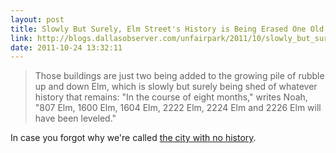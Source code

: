 ```yaml
---
layout: post
title: Slowly But Surely, Elm Street's History is Being Erased One Old Building at a Time
link: http://blogs.dallasobserver.com/unfairpark/2011/10/slowly_but_surely_elm_streets.php
date: 2011-10-24 13:32:11
---
```


> Those buildings are just two being added to the growing pile of rubble up
> and down Elm, which is slowly but surely being shed of whatever history that
> remains: "In the course of eight months," writes Noah, "807 Elm, 1600 Elm,
> 1604 Elm, 2222 Elm, 2224 Elm and 2226 Elm will have been leveled."

In case you forgot why we're called [the city with no history][1].

[1]: http://www.amazon.com/Dallas-Myth-Making-Unmaking-American/dp/0816652694
